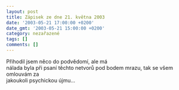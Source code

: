 ```yaml
---
layout: post
title: Zápisek ze dne 21. května 2003
date: '2003-05-21 17:00:00 +0200'
date_gmt: '2003-05-21 15:00:00 +0200'
category: nezařazené
tags: []
comments: []
---
```

<p>Přihodil jsem něco do podvědomí, ale má<br />
nálada byla při psaní těchto netvorů pod bodem mrazu, tak se všem omlouvám za<br />
jakoukoli psychickou újmu...</p>
